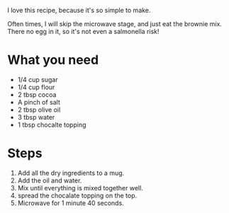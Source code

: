 I love this recipe, because it's so simple to make.

Often times, I will skip the microwave stage, and just eat the brownie mix. There no egg in it, so it's not even a salmonella risk!

What you need
=============

* 1/4 cup sugar
* 1/4 cup flour
* 2 tbsp cocoa
* A pinch of salt
* 2 tbsp olive oil
* 3 tbsp water
* 1 tbsp chocalte topping

Steps
=====

1. Add all the dry ingredients to a mug.
2. Add the oil and water.
3. Mix until everything is mixed together well.
4. spread the chocalate topping on the top.
4. Microwave for 1 minute 40 seconds.
